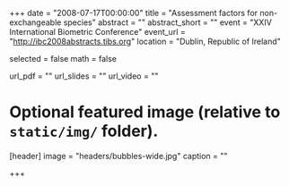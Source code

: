 +++
date = "2008-07-17T00:00:00"
title = "Assessment factors for non-exchangeable species"
abstract = ""
abstract_short = ""
event = "XXIV International Biometric Conference"
event_url = "http://ibc2008abstracts.tibs.org"
location = "Dublin, Republic of Ireland"

selected = false
math = false

url_pdf = ""
url_slides = ""
url_video = ""

# Optional featured image (relative to `static/img/` folder).
[header]
image = "headers/bubbles-wide.jpg"
caption = ""

+++
